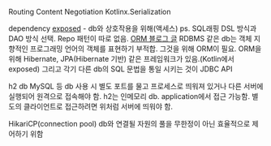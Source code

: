 Routing
Content Negotiation
Kotlinx.Serialization

dependency
[exposed](https://github.com/JetBrains/Exposed) - db와 상호작용을 위해(액세스)
ps. SQL래핑 DSL 방식과 DAO 방식 선택. Repo 패턴이 따로 없음.
[ORM 블로그 글](https://velog.io/@murphytklee/Spring-ORM-JPA-Hibernate-JDBC-%EC%B4%9D%EC%A0%95%EB%A6%AC)
RDBMS 같은 db는 객체 지향적인 프로그래밍 언어의 객체를 표현하기 부적합. 그것을 위해 ORM이 필요.
ORM을 위해 Hibernate, JPA(Hibernate 기반) 같은 프레임워크가 있음.(Kotlin에서 exposed)
그리고 각기 다른 db의 SQL 문법을 통일 시키는 것이 JDBC API

h2 db 
	MySQL 등 db 사용 시 별도 포트를 물고 프로세스로 띄워져 있거나 다른 서버에 실행되어 원격으로 접속해야 함.
	h2는 인메모리 db. application에서 접근 가능함. 별도의 클라이언트로 접근하려면 위처럼 서버에 띄워야 함.

HikariCP(connection pool) db와 연결될 자원의 풀을 무한정이 아닌 효율적으로 제어하기 위함